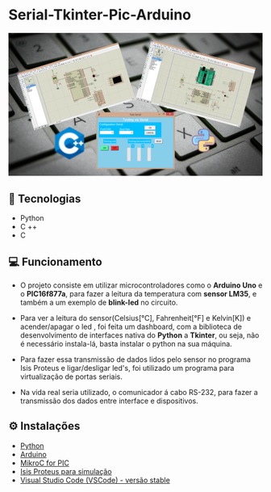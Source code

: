 # Serial-Tkinter-Pic-Arduino

![layout - interface e circuitos](/Designpython-microcontroladores.png)

## :rocket: Tecnologias
- Python
- C ++
- C 

## :computer: Funcionamento
- O projeto consiste em utilizar microcontroladores como o **Arduino Uno** e o **PIC16f877a**, para fazer a leitura da temperatura com **sensor LM35**, e também a um exemplo de **blink-led** no circuito. 

- Para ver a leitura do sensor(Celsius[°C], Fahrenheit[°F] e Kelvin[K]) e acender/apagar o led , foi feita um dashboard, com a biblioteca de desenvolvimento de interfaces nativa do **Python** a **Tkinter**, ou seja, não é necessário instala-lá, basta instalar o python na sua máquina.

- Para fazer essa transmissão de dados lidos pelo sensor no programa Isis Proteus e ligar/desligar led's, foi utilizado um programa para virtualização de portas seriais. 

- Na vida real seria utilizado, o comunicador á cabo RS-232, para fazer a transmissão dos dados entre interface e dispositivos.
 
## :gear: Instalações
- [Python](https://www.python.org/)   
- [Arduino](https://www.arduino.cc/)
- [MikroC for PIC](https://www.mikroe.com/mikroc-pic)
- [Isis Proteus para simulação](https://www.labcenter.com/)
- [Visual Studio Code (VSCode) - versão stable](https://code.visualstudio.com/)  

